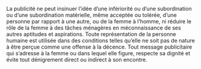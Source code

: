 La publicité ne peut insinuer l’idée d’une infériorité ou d’une subordination ou d’une subordination matérielle, même acceptée ou tolérée, d’une personne par rapport à une autre, ou de la femme à l’homme, ni réduire le rôle de la femme à des tâches ménagères en méconnaissance de ses autres aptitudes et aspirations.
Toute représentation de la personne humaine est utilisée dans des conditions telles qu’elle ne soit pas de nature à être perçue comme une offense à la décence.
Tout message publicitaire qui s’adresse à la femme ou dans lequel elle figure, respecte sa dignité et évite tout dénigrement direct ou indirect à son encontre.